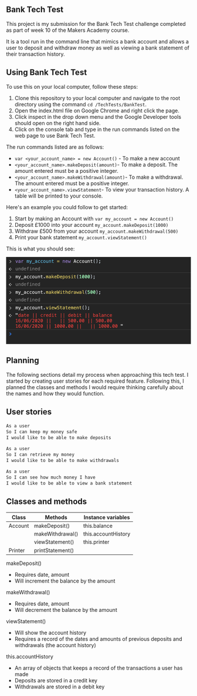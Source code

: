 ## Bank Tech Test

This project is my submission for the Bank Tech  Test challenge completed as part of week 10 of the  Makers Academy course.

It is a tool run in the command line that mimics a bank account and allows a user to deposit and withdraw money as well as viewing a bank statement of their transaction history.

## Using Bank Tech Test

To use this on your local computer, follow these steps:

  1. Clone this repository to your local computer and navigate to the root directory using the command `cd /TechTests/BankTest`.
  2. Open the index.html file on Google Chrome and right click the page.
  3. Click inspect in the drop down menu and the Google Developer tools should open on the right hand side.
  4. Click on the console tab and type in the run commands listed on the web page to use Bank Tech Test.

The run commands listed are as follows:

* `var <your_account_name> = new Account()` - To make a new account
* `<your_account_name>.makeDeposit(amount)`- To make a deposit. The amount entered must be a positive integer.
* `<your_account_name>.makeWithdrawal(amount)`- To make a withdrawal. The amount entered must be a positive integer.
* `<your_account_name>.viewStatement`- To view your transaction history. A table will be printed to your console.

Here's an example you could follow to get started:

  1. Start by making an Account with `var my_account = new Account()`
  2. Deposit £1000 into your account `my_account.makeDeposit(1000)`
  3. Withdraw £500 from your account `my_account.makeWithdrawal(500)`
  4. Print your bank statement `my_account.viewStatement()`


This is what you should see:

![Expected output](Example.png)

## Planning

The following sections detail my process when approaching this tech test. I started by creating user stories for each required feature. Following this, I planned the classes and methods I would require thinking carefully about the names and how they would function.

## User stories

```
As a user
So I can keep my money safe
I would like to be able to make deposits
```

```
As a user
So I can retrieve my money
I would like to be able to make withdrawals
```

```
As a user
So I can see how much money I have
I would like to be able to view a bank statement
```


## Classes and methods

Class | Methods | Instance variables
------------ | ------------- | -------------
| Account | makeDeposit() | this.balance |
|         | makeWithdrawal() | this.accountHistory |
|         | viewStatement() |  this.printer |
| Printer | printStatement() |  |


makeDeposit()
  * Requires date, amount
  * Will increment the balance by the amount

makeWithdrawal()
  * Requires date, amount
  * Will decrement the balance by the amount

viewStatement()
  * Will show the account history
  * Requires a record of the dates and amounts of previous deposits and withdrawals (the account history)

this.accountHistory
  * An array of objects that keeps a record of the transactions a user has made
  * Deposits are stored in a credit key
  * Withdrawals are stored in a debit key

